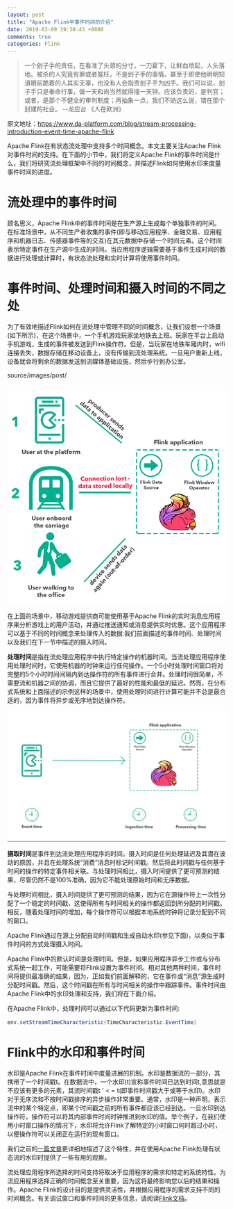 ```yaml
---
layout: post
title: "Apache Flink中事件时间的介绍"
date: 2019-03-09 19:30:43 +0800
comments: true
categories: Flink
---
```

> 一个刽子手的责任，在看准了头颈的分寸，一刀霍下，让鲜血喷起，人头落地。被杀的人究竟有罪或者冤枉，不是刽子手的事情。甚至于即使他明明知道眼前跪着的人其实无辜，也没有人会指责刽子手为凶手。我们可以说，刽子手只是奉命行事，做一天和尚当然就得撞一天钟。应该负责的，是判官；或者，是那个不健全的审判制度；再抽象一点，我们不妨这么说，错在那个封建的社会。 --龙应台 《人在欧洲》
<!-- more -->

原文地址：https://www.da-platform.com/blog/stream-processing-introduction-event-time-apache-flink

Apache Flink在有状态流处理中支持多个时间概念。本文主要关注Apache Flink对事件时间的支持。在下面的小节中，我们将定义Apache Flink的事件时间是什么，我们将研究流处理框架中不同的时间概念，并描述Flink如何使用水印来度量事件时间的进度。

# 流处理中的事件时间

顾名思义，Apache Flink中的事件时间是在生产源上生成每个单独事件的时间。在标准场景中，从不同生产者收集的事件(即与移动应用程序、金融交易、应用程序和机器日志、传感器事件等的交互)在其元数据中存储一个时间元素。这个时间表示特定事件在生产源中生成的时间。当应用程序逻辑需要基于事件生成时间的数据进行处理或计算时，有状态流处理和实时计算将使用事件时间。

# 事件时间、处理时间和摄入时间的不同之处

为了有效地描述Flink如何在流处理中管理不同的时间概念，让我们设想一个场景(如下所示)，在这个场景中，一个手机游戏玩家坐地铁去上班。玩家在平台上启动手机游戏，生成的事件被发送到Flink操作符。但是，当玩家在地铁车厢内时，wifi连接丢失，数据存储在移动设备上，没有传输到流处理系统。一旦用户重新上线，设备就会将剩余的数据发送到流媒体基础设施，然后步行到办公室。

source/images/post/

![Event-time-FFT-Icon-london-underground](/images/post/Event-time-FFT-Icon-london-underground.png)

在上面的场景中，移动游戏提供商可能使用基于Apache Flink的实时消息应用程序来分析游戏上的用户活动，并通过推送通知或消息提供实时优惠。这个应用程序可以基于不同的时间概念来处理传入的数据:我们前面描述的事件时间、处理时间以及我们在下一节中描述的摄入时间。

**处理时间**是指在流处理应用程序中执行特定操作的机器时间。当流处理应用程序使用处理时间时，它使用机器的时钟来运行任何操作。一个5小时处理时间窗口将对完整的5个小时时间间隔内到达操作符的所有事件进行合并。处理时间很简单，不需要流和机器之间的协调，而且它提供了最好的性能和最低的延迟。然而，在分布式系统和上面描述的示例这样的场景中，使用处理时间进行计算可能并不总是最合适的，因为事件将异步或无序地到达操作符。

![Event-time-FFT-Icon-Event-time](/images/post/Event-time-FFT-Icon-Event-time.png)

**摄取时间**是事件到达流处理应用程序的时间。摄入时间是任何处理延迟及其潜在波动的原因，并且在处理系统“消费”消息时标记时间戳。然后将此时间戳与任何基于时间的操作的特定事件相关联。与处理时间相比，摄入时间提供了更可预测的结果，尽管仍然不是100%准确，因为它不能处理原始时间和无序数据。

与处理时间相比，摄入时间提供了更可预测的结果，因为它在源操作符上一次性分配了一个稳定的时间戳，这使得所有与时间相关的操作都返回到所分配的时间戳。相反，随着处理时间的增加，每个操作符可以根据本地系统时钟将记录分配到不同的窗口。

Apache Flink通过在源上分配自动时间戳和生成自动水印(参见下面)，以类似于事件时间的方式处理摄入时间。

Apache Flink中的默认时间是处理时间。但是，如果应用程序异步工作或与分布式系统一起工作，可能需要将Flink设置为事件时间。相对其他两种时间，事件时间将提供最准确的结果，因为，正如我们前面解释的，它在事件或“消息”源生成时分配时间戳。然后，这个时间戳在所有与时间相关的操作中跟踪事件。事件时间由Apache Flink中的水印处理和支持，我们将在下面介绍。

在Apache Flink中，处理时间可以通过以下代码更新为事件时间:

```java
env.setStreamTimeCharacteristic(TimeCharacteristic.EventTime)
```

# Flink中的水印和事件时间

水印是Apache Flink在事件时间中度量进展的机制。水印是数据流的一部分，其携带了一个时间戳t。在数据流中，一个水印(t)宣称事件时间已达到时间t,意思就是不应该有更多的元素，其流时间戳t ' < = t(即事件时间戳大于或等于水印)。水印对于无序流和不按时间戳排序的异步操作非常重要。通常，水印是一种声明，表示流中的某个特定点，即某个时间戳之前的所有事件都应该已经到达。一旦水印到达操作符，操作符可以将其内部事件时间时钟推进到水印的值。举个例子，在我们使用小时窗口操作的情况下，水印将允许Flink了解特定的小时窗口何时超过小时，以便操作符可以关闭正在运行的现有窗口。

我们之前的[一篇文章](https://www.da-platform.com/blog/watermarks-in-apache-flink-made-easy)更详细地描述了这个特性，并在使用Apache Flink处理有状态流的水印时提供了一些有用的观察。

流处理应用程序所选择的时间支持将取决于应用程序的需求和特定的系统特性。为流应用程序选择正确的时间概念至关重要，因为这将最终影响您以后的结果和操作。Apache Flink的设计目的是提供灵活性，并根据应用程序的需求支持不同的时间概念。有关调试窗口和事件时间的更多信息，请阅读[Flink文档](https://ci.apache.org/projects/flink/flink-docs-release-1.6/monitoring/debugging_event_time.html)。
